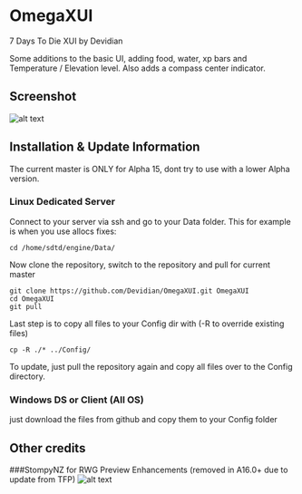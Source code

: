 # OmegaXUI
7 Days To Die XUI by Devidian

Some additions to the basic UI, adding food, water, xp bars and Temperature / Elevation level.
Also adds a compass center indicator.

## Screenshot
![alt text](http://xui.omega-zirkel.de/screen002.jpg "XUI Screenshot #2")

## Installation & Update Information
The current master is ONLY for Alpha 15, dont try to use with a lower Alpha version.
### Linux Dedicated Server

Connect to your server via ssh and go to your Data folder. This for example is when you use allocs fixes:

```
cd /home/sdtd/engine/Data/
```

Now clone the repository, switch to the repository and pull for current master

```
git clone https://github.com/Devidian/OmegaXUI.git OmegaXUI
cd OmegaXUI
git pull
```

Last step is to copy all files to your Config dir with (-R to override existing files)

```
cp -R ./* ../Config/
```

To update, just pull the repository again and copy all files over to the Config directory.

### Windows DS or Client (All OS)
just download the files from github and copy them to your Config folder


## Other credits
###StompyNZ for RWG Preview Enhancements (removed in A16.0+ due to update from TFP)
![alt text](http://xui.omega-zirkel.de/rwgpreviewer.jpg "RWG Preview Enhancements")